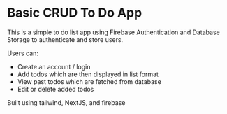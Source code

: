 # Basic CRUD To Do App

This is a simple to do list app using Firebase Authentication and Database Storage to authenticate and store users.

Users can:

- Create an account / login
- Add todos which are then displayed in list format
- View past todos which are fetched from database
- Edit or delete added todos

Built using tailwind, NextJS, and firebase
